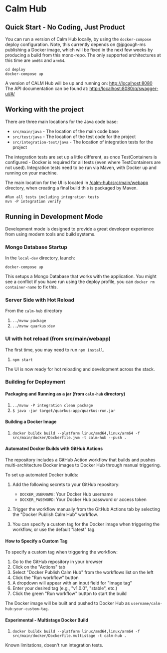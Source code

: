 # Calm Hub

## Quick Start - No Coding, Just Product

You can run a version of Calm Hub locally, by using the `docker-compose` deploy configuration.
Note, this currently depends on @jpgough-ms publishing a Docker image, which will be fixed in the next few weeks by producing a build from this mono-repo.
The only supported architectures at this time are `amd64` and `arm64`.

```shell
cd deploy
docker-compose up
```

A version of CALM Hub will be up and running on: [http://localhost:8080](http://localhost:8080)   
The API documentation can be found at: [http://localhost:8080/q/swagger-ui/#/](http://localhost:8080/q/swagger-ui/#/)

## Working with the project

There are three main locations for the Java code base:

* `src/main/java` - The location of the main code base
* `src/test/java` - The location of the test code for the project
* `src/integration-test/java` - The location of integration tests for the project

The integration tests are set up a little different, as once TestContainers is configured - Docker is required for all tests (even where TestContainers are not used).
Integration tests need to be run via Maven, with Docker up and running on your machine.

The main location for the UI is located in [/calm-hub/src/main/webapp](/calm-hub/src/main/webapp) directory, when creating a final build this is packaged by Maven.

```shell
#Run all tests including integration tests
mvn -P integration verify
```

## Running in Development Mode

Development mode is designed to provide a great developer experience from using modern tools and build systems.

### Mongo Database Startup

In the `local-dev` directory, launch:

```
docker-compose up
```

This setups a Mongo Database that works with the application.
You might see a conflict if you have run using the deploy profile, you can `docker rm container-name` to fix this.

### Server Side with Hot Reload

From the `calm-hub` directory

1. `../mvnw package`
2. `../mvnw quarkus:dev`

### UI with hot reload (from src/main/webapp)

The first time, you may need to run `npm install`.

1. `npm start`

The UI is now ready for hot reloading and development across the stack. 

### Building for Deployment

#### Packaging and Running as a jar (from `calm-hub` directory)

1. `../mvnw -P integration clean package`
2. `$ java -jar target/quarkus-app/quarkus-run.jar`

#### Building a Docker Image

1. `docker buildx build --platform linux/amd64,linux/arm64 -f src/main/docker/Dockerfile.jvm -t calm-hub --push .`

#### Automated Docker Builds with GitHub Actions

The repository includes a GitHub Action workflow that builds and pushes multi-architecture Docker images to Docker Hub through manual triggering.

To set up automated Docker builds:

1. Add the following secrets to your GitHub repository:
   - `DOCKER_USERNAME`: Your Docker Hub username
   - `DOCKER_PASSWORD`: Your Docker Hub password or access token

2. Trigger the workflow manually from the GitHub Actions tab by selecting the "Docker Publish Calm Hub" workflow.

3. You can specify a custom tag for the Docker image when triggering the workflow, or use the default "latest" tag.

#### How to Specify a Custom Tag

To specify a custom tag when triggering the workflow:

1. Go to the GitHub repository in your browser
2. Click on the "Actions" tab
3. Select "Docker Publish Calm Hub" from the workflows list on the left
4. Click the "Run workflow" button
5. A dropdown will appear with an input field for "Image tag"
6. Enter your desired tag (e.g., "v1.0.0", "stable", etc.)
7. Click the green "Run workflow" button to start the build

The Docker image will be built and pushed to Docker Hub as `username/calm-hub:your-custom-tag`.

#### Experimental - Multistage Docker Build

1. `docker buildx build --platform linux/amd64,linux/arm64 -f src/main/docker/Dockerfile.multistage -t calm-hub .`

Known limitations, doesn't run integration tests.
